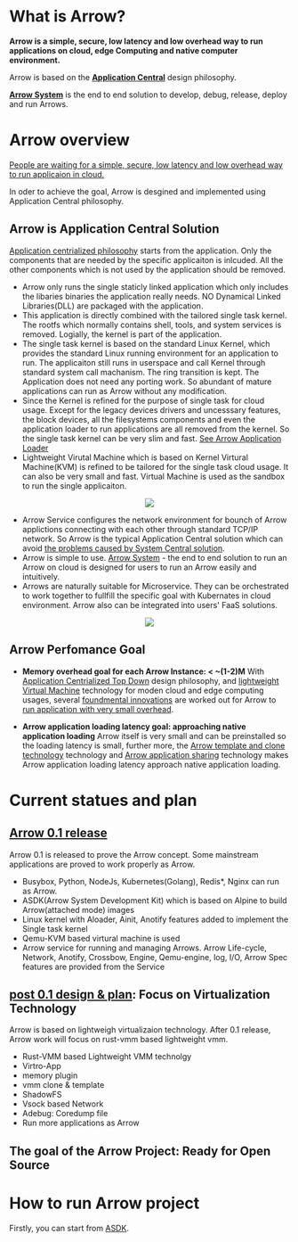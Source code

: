 # What is Arrow?
**Arrow is a simple, secure, low latency and low overhead way to run applications on cloud, edge Computing and native computer environment.**

Arrow is based on the [**Application Central**](/TopDown.md) design philosophy.

[**Arrow System**](/ArrowSystemVision.md) is the end to end solution to develop, debug, release, deploy and run Arrows.


# Arrow overview
[People are waiting for a simple, secure, low latency and low overhead way to run applicaion in cloud.](ArrowIsUseful.md)

In oder to achieve the goal, Arrow is desgined and implemented using Application Central philosophy.

## Arrow is Application Central Solution
[Application centrialized philosophy](TopDown.md#application-central-philosophy) starts from the application. Only the components that are needed by the specific applicaiton is inlcuded. All the other components which is not used by the application should be removed.

- Arrow only runs the single staticly linked application which only includes the libaries binaries the application really needs. NO Dynamical Linked Libraries(DLL) are packaged with the application.
- This application is directly combined with the tailored single task kernel. The rootfs which normally contains shell, tools, and system services is removed. Logially, the kernel is part of the application.
- The single task kernel is based on the standard Linux Kernel, which provides the standard Linux running environment for an application to run. The applicaiton still runs in userspace and call Kernel through standard system call machanism. The ring transition is kept. The Application does not need any porting work. So abundant of mature applications can run as Arrow without any modification.
- Since the Kernel is refined for the purpose of single task for cloud usage. Except for the legacy devices drivers and uncesssary features, the block devices, all the filesystems components and even the application loader to run applications are all removed from the kernel. So the single task kernel can be very slim and fast. [See Arrow Application Loader](/Benefits.md)
- Lightweight Virutal Machine which is based on Kernel Virtural Machine(KVM) is refined to be tailored for the single task cloud usage. It can also be very small and fast. Virtual Machine is used as the sandbox to run the single applicaiton.

<p align="center">
  <img src="https://github.com/Walnux/Arrow_Documents/blob/master/images/ArrowFramework.png">
</p>

- Arrow Service configures the network environment for bounch of Arrow applictions connecting with each other through standard TCP/IP network. So Arrow is the typical Application Central solution which can avoid [the problems caused by System Central solution](TopDown.md#problems-caused-by-system-central-solution).   
- Arrow is simple to use. [Arrow System](/ArrowSystemVision.md) - the end to end solution to run an Arrow on cloud is designed for users to run an Arrow easily and intuitively.
- Arrows are naturally suitable for Microservice. They can be orchestrated to work together to fullfill the specific goal with Kubernates in cloud environment. Arrow also can be integrated into users' FaaS solutions.

<p align="center">
  <img src="https://github.com/Walnux/Arrow_Documents/blob/master/images/ArrowSystem.png">
</p>

## Arrow Perfomance Goal
- **Memory overhead goal for each Arrow Instance:  < ~(1-2)M**
With [Application Centrialized Top Down](/path/to/topdown) design philosophy, and [lightweight Virtual Machine](/path/to/lightweithtVirtualMachine) technology for moden cloud and edge computing usages, several [foundmental innovations](/path/to/innovations) are worked out for Arrow to [run application with very small overhead](/path/to/overhead). 

- **Arrow application loading latency goal: approaching native application loading**
Arrow itself is very small and can be preinstalled so the loading latency is small, further more, the [Arrow template and clone technology](/path/to/AtemplateClone) technology and [Arrow application sharing](/path/toAshareing) technology makes Arrow application loading latency approach native application loading.



# Current statues and plan
## [Arrow 0.1 release](/path/to/0.1Release)

Arrow 0.1 is released to prove the Arrow concept. Some mainstream applications are proved to work properly as Arrow.

- Busybox, Python, NodeJs, Kubernetes(Golang), Redis*, Nginx can run as Arrow. 
- ASDK(Arrow System Development Kit) which is based on Alpine to build Arrow(attached mode) images
- Linux kernel with Aloader, Ainit, Anotify features added to implement the Single task kernel
- Qemu-KVM based virtural machine is used
- Arrow service for running and managing Arrows. Arrow Life-cycle, Network, Anotify, Crossbow, Engine, Qemu-engine, log, I/O, Arrow Spec features are provided from the Service

## [post 0.1 design & plan](/Path/to/0.2ReleasePlan): Focus on Virtualization Technology
Arrow is based on lightweigh virtualizaion technology. After 0.1 release,  Arrow work will focus on rust-vmm based lightweight vmm.   

- Rust-VMM based Lightweight VMM technolgy
- Virtro-App
- memory plugin
- vmm clone & template
- ShadowFS
- Vsock based Network
- Adebug: Coredump file
- Run more applications as Arrow

## The goal of the Arrow Project: Ready for Open Source

# How to run Arrow project
Firstly, you can start from [ASDK](https://github.com/Walnux/Atools/tree/master/ASDK).
